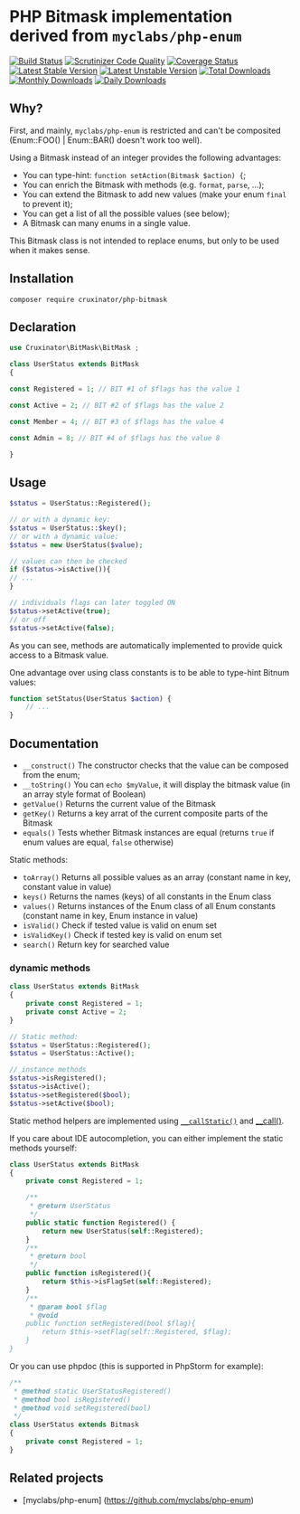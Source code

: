 # PHP Bitmask implementation derived from `myclabs/php-enum`

[![Build Status](https://travis-ci.org/cruxinator/php-bitmask.svg?branch=master)](https://travis-ci.org/cruxinator/php-bitmask)
[![Scrutinizer Code Quality](https://scrutinizer-ci.com/g/cruxinator/php-bitmask/badges/quality-score.png?b=master)](https://scrutinizer-ci.com/g/cruxinator/php-bitmask/?branch=master)
[![Coverage Status](https://coveralls.io/repos/github/cruxinator/php-bitmask/badge.svg?branch=master)](https://coveralls.io/github/cruxinator/php-bitmask?branch=master)
[![Latest Stable Version](https://poser.pugx.org/cruxinator/php-bitmask/v/stable)](https://packagist.org/packages/cruxinator/php-bitmask)
[![Latest Unstable Version](https://poser.pugx.org/cruxinator/php-bitmask/v/unstable)](https://packagist.org/packages/cruxinator/php-bitmask)
[![Total Downloads](https://poser.pugx.org/cruxinator/php-bitmask/downloads)](https://packagist.org/packages/cruxinator/php-bitmask)
[![Monthly Downloads](https://poser.pugx.org/cruxinator/php-bitmask/d/monthly)](https://packagist.org/packages/cruxinator/php-bitmask)
[![Daily Downloads](https://poser.pugx.org/cruxinator/php-bitmask/d/daily)](https://packagist.org/packages/cruxinator/php-bitmask)

## Why?

First, and mainly, `myclabs/php-enum` is restricted and can't be composited (Enum::FOO() | Enum::BAR() doesn't work too well).

Using a Bitmask instead of an integer provides the following advantages:

- You can type-hint: `function setAction(Bitmask $action) {`;
- You can enrich the Bitmask with methods (e.g. `format`, `parse`, …);
- You can extend the Bitmask to add new values (make your enum `final` to prevent it);
- You can get a list of all the possible values (see below);
- A Bitmask can many enums in a single value.

This Bitmask class is not intended to replace enums, but only to be used when it makes sense.

## Installation

```
composer require cruxinator/php-bitmask
```

## Declaration

```php
use Cruxinator\BitMask\BitMask ;

class UserStatus extends BitMask
{

const Registered = 1; // BIT #1 of $flags has the value 1

const Active = 2; // BIT #2 of $flags has the value 2

const Member = 4; // BIT #3 of $flags has the value 4

const Admin = 8; // BIT #4 of $flags has the value 8

}

```


## Usage

```php
$status = UserStatus::Registered();

// or with a dynamic key:
$status = UserStatus::$key();
// or with a dynamic value:
$status = new UserStatus($value);

// values can then be checked
if ($status->isActive()){
// ...
}

// individuals flags can later toggled ON
$status->setActive(true);
// or off
$status->setActive(false);
```

As you can see, methods are automatically implemented to provide quick access to a Bitmask value.

One advantage over using class constants is to be able to type-hint Bitnum values:

```php
function setStatus(UserStatus $action) {
    // ...
}
```

## Documentation

- `__construct()` The constructor checks that the value can be composed from the enum;
- `__toString()` You can `echo $myValue`, it will display the bitmask value (in an array style format of Boolean)
- `getValue()` Returns the current value of the Bitmask
- `getKey()` Returns a key arrat of the current composite parts of the Bitmask
- `equals()` Tests whether Bitmask instances are equal (returns `true` if enum values are equal, `false` otherwise)

Static methods:

- `toArray()` Returns all possible values as an array (constant name in key, constant value in value)
- `keys()` Returns the names (keys) of all constants in the Enum class
- `values()` Returns instances of the Enum class of all Enum constants (constant name in key, Enum instance in value)
- `isValid()` Check if tested value is valid on enum set
- `isValidKey()` Check if tested key is valid on enum set
- `search()` Return key for searched value

### dynamic methods

```php
class UserStatus extends BitMask
{
    private const Registered = 1;
    private const Active = 2;
}

// Static method:
$status = UserStatus::Registered();
$status = UserStatus::Active();

// instance methods
$status->isRegistered();
$status->isActive();
$status->setRegistered($bool);
$status->setActive($bool);
```

Static method helpers are implemented using [`__callStatic()`](http://www.php.net/manual/en/language.oop5.overloading.php#object.callstatic) and [__call()](https://www.php.net/manual/en/language.oop5.overloading.php#object.call).

If you care about IDE autocompletion, you can either implement the static methods yourself:

```php
class UserStatus extends BitMask
{
    private const Registered = 1;

    /**
     * @return UserStatus
     */
    public static function Registered() {
        return new UserStatus(self::Registered);
    }
    /**
     * @return bool
     */
    public function isRegistered(){
        return $this->isFlagSet(self::Registered);
    }
    /**
     * @param bool $flag
     * @void
    public function setRegistered(bool $flag){
        return $this->setFlag(self::Registered, $flag);
    }
}
```

Or you can use phpdoc (this is supported in PhpStorm for example):

```php
/**
 * @method static UserStatusRegistered()
 * @method bool isRegistered()
 * @method void setRegistered(bool)
 */
class UserStatus extends Bitmask
{
    private const Registered = 1;
}
```

 ## Related projects

<!--- - [Laravel Bitmask Casts](https://github.com/cruxinator/laravel-bitmask-casts) --->
-  [myclabs/php-enum] (https://github.com/myclabs/php-enum)

